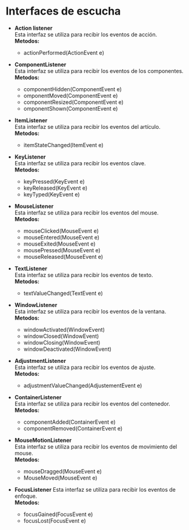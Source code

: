 # Interfaces de escucha  
- __Action listener__  
Esta interfaz se utiliza para recibir los eventos de acción.  
**Metodos:**  
    - actionPerformed(ActionEvent e)  

- __ComponentListener__   
Esta interfaz se utiliza para recibir los eventos de los componentes.  
**Metodos:**    
    - componentHidden(ComponentEvent e)  
    - omponentMoved(ComponentEvent e)  
    - componentResized(ComponentEvent e)  
    - omponentShown(ComponentEvent e)  

- __ItemListener__   
Esta interfaz se utiliza para recibir los eventos del artículo.   
**Metodos:**   
    - itemStateChanged(ItemEvent e)  
    
- __KeyListener__  
 Esta interfaz se utiliza para recibir los eventos clave.  
 **Metodos:**  
    - keyPressed(KeyEvent e)  
    - keyReleased(KeyEvent e)  
    - keyTyped(KeyEvent e)  

- __MouseListener__   
Esta interfaz se utiliza para recibir los eventos del mouse.  
**Metodos:**  
    - mouseClicked(MouseEvent e)  
    - mouseEntered(MouseEvent e)  
    - mouseExited(MouseEvent e)  
    - mousePressed(MouseEvent e)  
    - mouseReleased(MouseEvent e)  

- __TextListener__   
Esta interfaz se utiliza para recibir los eventos de texto.  
**Metodos:**  
    - textValueChanged(TextEvent e)   

- __WindowListener__  
 Esta interfaz se utiliza para recibir los eventos de la ventana.  
**Metodos:**   
    - windowActivated(WindowEvent)
    - windowClosed(WindowEvent)  
    - windowClosing(WindowEvent)  
    - windowDeactivated(WindowEvent)

- __AdjustmentListener__  
 Esta interfaz se utiliza para recibir los eventos de ajuste.  
**Metodos:**  
    - adjustmentValueChanged(AdjustementEvent e)  

- __ContainerListener__   
Esta interfaz se utiliza para recibir los eventos del contenedor.  
**Metodos:**  
    - componentAdded(ContainerEvent e)  
    - componentRemoved(ContainerEvent e)  

- __MouseMotionListener__  
 Esta interfaz se utiliza para recibir los eventos de movimiento del mouse.  
**Metodos:**   
    - mouseDragged(MouseEvent e)
    - MouseMoved(MouseEvent e)

- __FocusListener__ Esta interfaz se utiliza para recibir los eventos de enfoque.  
**Metodos:**   
    - focusGained(FocusEvent e)
    - focusLost(FocusEvent e) 

  

